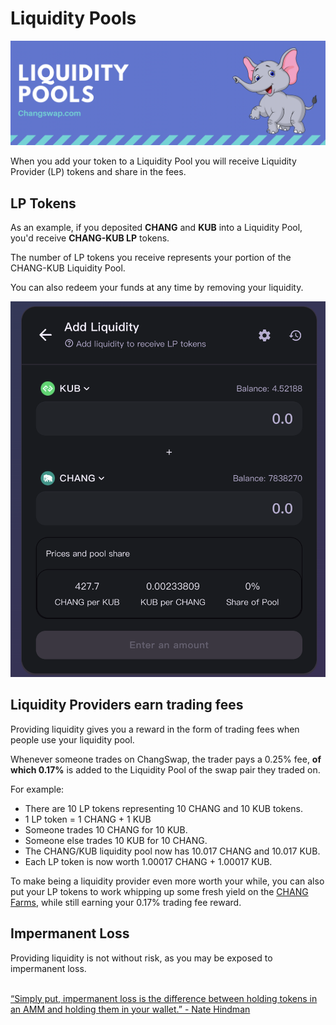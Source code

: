 # Liquidity Pools

![](../../.gitbook/assets/liquiditypools.png)

When you add your token to a Liquidity Pool you will receive Liquidity Provider (LP) tokens and share in the fees.

## LP Tokens

As an example, if you deposited **CHANG** and **KUB** into a Liquidity Pool, you'd receive **CHANG-KUB LP** tokens.

The number of LP tokens you receive represents your portion of the CHANG-KUB Liquidity Pool.

You can also redeem your funds at any time by removing your liquidity.

![](<../../.gitbook/assets/截屏2022-04-14 09.24.06.png>)

## Liquidity Providers earn trading fees

Providing liquidity gives you a reward in the form of trading fees when people use your liquidity pool.

Whenever someone trades on ChangSwap, the trader pays a 0.25% fee, **of which 0.17%** is added to the Liquidity Pool of the swap pair they traded on.

For example:

* There are 10 LP tokens representing 10 CHANG and 10 KUB tokens.
* 1 LP token = 1 CHANG + 1 KUB
* Someone trades 10 CHANG for 10 KUB.
* Someone else trades 10 KUB for 10 CHANG.
* The CHANG/KUB liquidity pool now has 10.017 CHANG and 10.017 KUB.
* Each LP token is now worth 1.00017 CHANG + 1.00017 KUB.

To make being a liquidity provider even more worth your while, you can also put your LP tokens to work whipping up some fresh yield on the [CHANG Farms](https://changswap.com/farms/), while still earning your 0.17% trading fee reward.

## Impermanent Loss

Providing liquidity is not without risk, as you may be exposed to impermanent loss.

\
[“Simply put, impermanent loss is the difference between holding tokens in an AMM and holding them in your wallet.” - Nate Hindman](https://blog.bancor.network/beginners-guide-to-getting-rekt-by-impermanent-loss-7c9510cb2f22)
